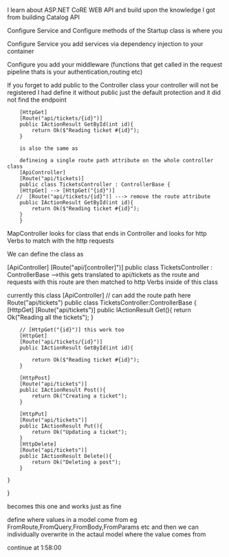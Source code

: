 I learn about ASP.NET CoRE WEB API and build upon the knowledge l got from building Catalog API

Configure Service and Configure methods of the Startup class is where you


Configure Service  you add services via dependency injection to your container

Configure you add your middleware (functions that get called in the request pipeline thats is your authentication,routing etc)


If you forget to add public to the Controller class your controller will not be registered
I had define it without public just the default protection and it did not find the endpoint


        [HttpGet]
        [Route("api/tickets/{id}")]
        public IActionResult GetById(int id){  
            return Ok($"Reading ticket #{id}");
        }

        is also the same as

        defineing a single route path attribute on the whole controller class
        [ApiController]
        [Route("api/tickets)]
        public class TicketsController : ControllerBase {
        [HttpGet] --> [HttpGet("{id}")]
       //  [Route("api/tickets/{id}")] ---> remove the route attribute 
        public IActionResult GetById(int id){  
            return Ok($"Reading ticket #{id}");
        }
        }


MapController looks for class that ends in Controller and looks for http Verbs to match with the http requests

We can define the class as



[ApiController]
[Route("api/[controller]")]
public class TicketsController : ControllerBase -->this gets translated to api/tickets as the route and requests with this route are then matched to http Verbs inside of this class

currently this class
    [ApiController]
    // can add the route path here Route("api/tickets")
    public class TicketsController:ControllerBase
    {
        [HttpGet] 
        [Route("api/tickets")]
        public IActionResult Get(){
            return Ok("Reading all the tickets");
        }

        // [HttpGet("{id}")] this work too 
        [HttpGet]
        [Route("api/tickets/{id}")]
        public IActionResult GetById(int id){
            
            return Ok($"Reading ticket #{id}");
        }

        [HttpPost]
        [Route("api/tickets")]
        public IActionResult Post(){
            return Ok("Creating a ticket");
        }

        [HttpPut]
        [Route("api/tickets")]
        public IActionResult Put(){
            return Ok("Updating a ticket");
        }
        [HttpDelete]
        [Route("api/tickets")]
        public IActionResult Delete(){
            return Ok("Deleting a post");
        }

    }
}

becomes this one and works just as fine

define where values in a model come from eg FromRoute,FromQuery,FromBody,FromParams etc and then we can individually overwrite in the actaul model where the value comes from


continue at 1:58:00